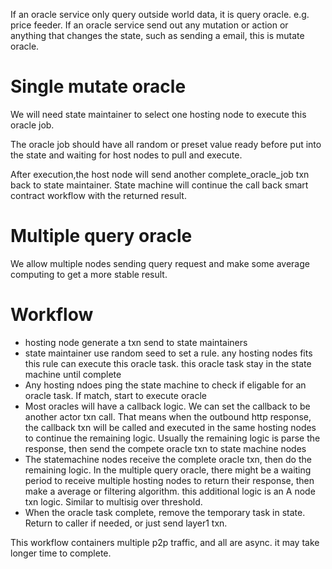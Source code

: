 If an oracle service only query outside world data, it is query oracle. e.g. price feeder.
If an oracle service send out any mutation or action or anything that changes the state, such as sending a email, this is mutate oracle.

# Single mutate oracle

We will need state maintainer to select one hosting node to execute this oracle job.

The oracle job should have all random or preset value ready before put into the state and waiting for host nodes to pull and execute.

After execution,the host node will send another complete_oracle_job txn back to state maintainer. State machine will continue the call back smart contract workflow with the returned result.

# Multiple query oracle

We allow multiple nodes sending query request and make some average computing to get a more stable result.

# Workflow

* hosting node generate a txn send to state maintainers
* state maintainer use random seed to set a rule. any hosting nodes fits this rule can execute this oracle task. this oracle task stay in the state machine until complete
* Any hosting ndoes ping the state machine to check if eligable for an oracle task. If match, start to execute oracle
* Most oracles will have a callback logic. We can set the callback to be another actor txn call. That means when the outbound http response, the callback txn will be called and executed in the same hosting nodes to continue the remaining logic. Usually the remaining logic is parse the response, then send the compete oracle txn to state machine nodes
* The statemachine nodes receive the complete oracle txn, then do the remaining logic. In the multiple query oracle, there might be a waiting period to receive multiple hosting nodes to return their response, then make a average or filtering algorithm. this additional logic is an A node txn logic. Similar to multisig over threshold.
* When the oracle task complete, remove the temporary task in state. Return to caller if needed, or just send layer1 txn.

This workflow containers multiple p2p traffic, and all are async. it may take longer time to complete.
